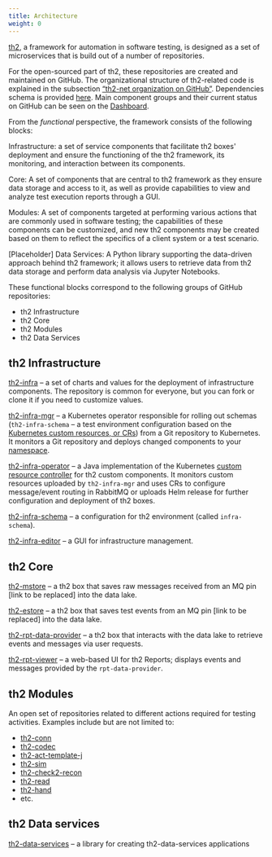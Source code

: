 ```yaml
---
title: Architecture
weight: 0
---
```


[th2](https://github.com/th2-net), a framework for automation in software testing, is designed as a set of microservices that is build out of a number of repositories. 

<!--more-->

For the open-sourced part of th2, these repositories are created and maintained on GitHub. The organizational structure of th2-related code is explained in the subsection [“th2-net organization on GitHub”](./architecture/th2-net-on-github). Dependencies schema is provided [here](https://raw.githubusercontent.com/d0rich/th2-dependencies/master/output/schema.svg). Main component groups and their current status on GitHub can be seen on the [Dashboard](./architecture/dashboard).

From the *functional* perspective, the framework consists of the following blocks:

Infrastructure: a set of service components that facilitate th2 boxes' deployment and ensure the functioning of the th2 framework, its monitoring, and interaction between its components.  

Core: A set of components that are central to th2 framework as they ensure data storage and access to it, as well as provide capabilities to view and analyze test execution reports through a GUI.

Modules: A set of components targeted at performing various actions that are commonly used in software testing; the capabilities of these components can be customized, and new th2 components may be created based on them to reflect the specifics of a client system or a test scenario.

[Placeholder] Data Services: A Python library supporting the data-driven approach behind th2 framework; it allows users to retrieve data from th2 data storage and perform data analysis via Jupyter Notebooks.

These functional blocks correspond to the following groups of GitHub repositories:
- th2 Infrastructure
- th2 Core 
- th2 Modules
- th2 Data Services

## th2 Infrastructure

[th2-infra](https://github.com/th2-net/th2-infra) – a set of charts and values for the deployment of infrastructure components. The repository is common for everyone, but you can fork or clone it if you need to customize values.

[th2-infra-mgr](https://github.com/th2-net/th2-infra-mgr) – a Kubernetes operator responsible for rolling out schemas (`th2-infra-schema` – a test environment configuration based on the [Kubernetes custom resources, or CRs](https://kubernetes.io/docs/concepts/extend-kubernetes/api-extension/custom-resources/)) from a Git repository to Kubernetes. It monitors a Git repository and deploys changed components to your [namespace](https://kubernetes.io/docs/concepts/overview/working-with-objects/namespaces/).

[th2-infra-operator](https://github.com/th2-net/th2-infra-operator) – a Java implementation of the Kubernetes [custom resource controller](https://kubernetes.io/docs/concepts/extend-kubernetes/api-extension/custom-resources/#custom-controllers) for th2 custom components. It monitors custom resources uploaded by `th2-infra-mgr` and uses CRs to configure message/event routing in RabbitMQ or uploads Helm release for further configuration and deployment of th2 boxes.

[th2-infra-schema](https://github.com/th2-net/th2-infra-schema-demo) – a configuration for th2 environment (called `infra-schema`).

[th2-infra-editor](https://github.com/th2-net/th2-infra-editor) –  a GUI for infrastructure management.

## th2 Core 

[th2-mstore](https://github.com/th2-net/th2-mstore) – a th2 box that saves raw messages received from an MQ pin [link to be replaced] into the data lake.

[th2-estore](https://github.com/th2-net/th2-estore) – a th2 box that saves test events from an MQ pin [link to be replaced] into the data lake.

[th2-rpt-data-provider](https://github.com/th2-net/th2-rpt-data-provider) – a th2 box that interacts with the data lake to retrieve events and messages via user requests.

[th2-rpt-viewer](https://github.com/th2-net/th2-rpt-viewer) – a web-based UI for th2 Reports; displays events and messages provided by the `rpt-data-provider`.

## th2 Modules

An open set of repositories related to different actions required for testing activities. Examples include but are not limited to:
- [th2-conn](https://github.com/th2-net/th2-conn)
- [th2-codec](https://github.com/th2-net/th2-codec-generic)
- [th2-act-template-j](https://github.com/th2-net/th2-act-template-j)
- [th2-sim](https://github.com/th2-net/th2-sim)
- [th2-check2-recon](https://github.com/th2-net/th2-check2-recon-template)
- [th2-read](https://github.com/th2-net/th2-read-file-common-core)
- [th2-hand](https://github.com/th2-net/th2-hand)
- etc. 

## th2 Data services

[th2-data-services](https://github.com/th2-net/th2-data-services) – a library for creating th2-data-services applications

